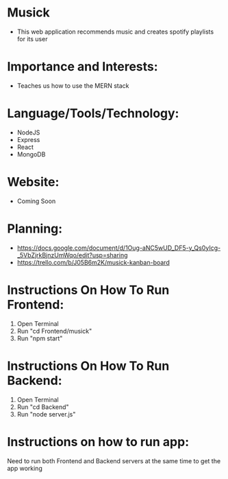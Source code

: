 # Musick
* This web application recommends music and creates spotify playlists for its user

# Importance and Interests:
* Teaches us how to use the MERN stack

# Language/Tools/Technology:
* NodeJS
* Express
* React
* MongoDB

# Website:
* Coming Soon

# Planning:
* https://docs.google.com/document/d/1Oug-aNC5wUD_DF5-y_Qs0yIcg-_5VbZjrkBjnzUmWqo/edit?usp=sharing 
* https://trello.com/b/J05B6m2K/musick-kanban-board 

# Instructions On How To Run Frontend:
1. Open Terminal
2. Run "cd Frontend/musick"
3. Run "npm start"

# Instructions On How To Run Backend:
1. Open Terminal
2. Run "cd Backend"
3. Run "node server.js"

# Instructions on how to run app:
Need to run both Frontend and Backend servers at the same time to get the app working